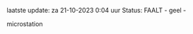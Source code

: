 laatste update: 
za 21-10-2023  0:04   uur 
Status: FAALT - geel - 
<div class="service Y">microstation</div>